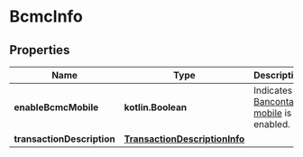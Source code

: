 
# BcmcInfo

## Properties
Name | Type | Description | Notes
------------ | ------------- | ------------- | -------------
**enableBcmcMobile** | **kotlin.Boolean** | Indicates if [Bancontact mobile](https://docs.adyen.com/payment-methods/bancontact/bancontact-mobile) is enabled. |  [optional]
**transactionDescription** | [**TransactionDescriptionInfo**](TransactionDescriptionInfo.md) |  |  [optional]



